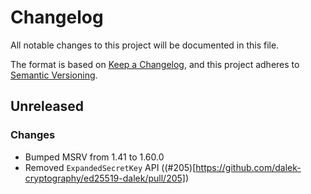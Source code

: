 # Changelog
All notable changes to this project will be documented in this file.

The format is based on [Keep a Changelog](https://keepachangelog.com/en/1.0.0/),
and this project adheres to [Semantic Versioning](https://semver.org/spec/v2.0.0.html).

## Unreleased

### Changes
* Bumped MSRV from 1.41 to 1.60.0
* Removed `ExpandedSecretKey` API ((#205)[https://github.com/dalek-cryptography/ed25519-dalek/pull/205])

